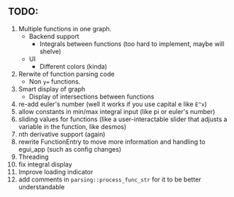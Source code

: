 ## TODO:
1. Multiple functions in one graph.
	- Backend support
		- Integrals between functions (too hard to implement, maybe will shelve)
	- UI
		- Different colors (kinda)
2. Rerwite of function parsing code
	- Non `y=` functions.
3. Smart display of graph
	- Display of intersections between functions
4. re-add euler's number (well it works if you use capital e like `E^x`)
5. allow constants in min/max integral input (like pi or euler's number)
6. sliding values for functions (like a user-interactable slider that adjusts a variable in the function, like desmos)
7. nth derivative support (again)
8. rewrite FunctionEntry to move more information and handling to egui_app (such as config changes)
9. Threading
10. fix integral display
11. Improve loading indicator
12. add comments in `parsing::process_func_str` for it to be better understandable
